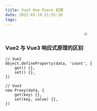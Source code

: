 ```yaml
---
title: Vue3 One Piece 初探
date: 2022-03-19 21:55:10
tags:
---
```

<center>
    <img style="border-radius: 0.3125em;box-shadow: 0 2px 4px 0 rgba(34,36,38,.12),0 2px 10px 0 rgba(34,36,38,.08);transform:scale(0.5);" src="https://static.vue-js.com/6280b990-ff19-11ea-85f6-6fac77c0c9b3.png">
</center>


### Vue2 与 Vue3 响应式原理的区别
```
// Vue2
Object.defineProperty(data, 'count', {
    get() {},
    set() {},
})

// Vue3
new Proxy(data, {
    get(key) {},
    set(key, value) {},
})
```